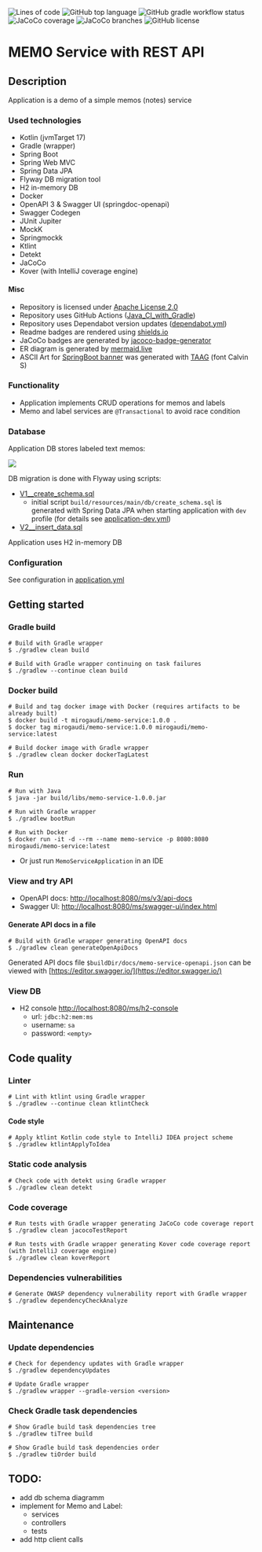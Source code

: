 ![Lines of code](https://img.shields.io/tokei/lines/github/mirogaudi/memo-service)
![GitHub top language](https://img.shields.io/github/languages/top/mirogaudi/memo-service)
![GitHub gradle workflow status](https://img.shields.io/github/workflow/status/mirogaudi/memo-service/Java_CI_with_Gradle)
![JaCoCo coverage](https://img.shields.io/endpoint?url=https://raw.githubusercontent.com/mirogaudi/memo-service/main/.github/badges/jacoco.json)
![JaCoCo branches](https://img.shields.io/endpoint?url=https://raw.githubusercontent.com/mirogaudi/memo-service/main/.github/badges/branches.json)
![GitHub license](https://img.shields.io/github/license/mirogaudi/memo-service)

# MEMO Service with REST API

## Description

Application is a demo of a simple memos (notes) service

### Used technologies

- Kotlin (jvmTarget 17)
- Gradle (wrapper)
- Spring Boot
- Spring Web MVC
- Spring Data JPA
- Flyway DB migration tool
- H2 in-memory DB
- Docker
- OpenAPI 3 & Swagger UI (springdoc-openapi)
- Swagger Codegen
- JUnit Jupiter
- MockK
- Springmockk
- Ktlint
- Detekt
- JaCoCo
- Kover (with IntelliJ coverage engine)

#### Misc

- Repository is licensed under [Apache License 2.0](https://www.apache.org/licenses/LICENSE-2.0.html)
- Repository uses GitHub Actions ([Java_CI_with_Gradle](.github/workflows/gradle.yml))
- Repository uses Dependabot version updates ([dependabot.yml](.github/dependabot.yml))
- Readme badges are rendered using [shields.io](https://github.com/badges/shields)
- JaCoCo badges are generated by [jacoco-badge-generator](https://github.com/cicirello/jacoco-badge-generator)
- ER diagram is generated by [mermaid.live](https://mermaid.live)
- ASCII Art for [SpringBoot banner](src/main/resources/banner.txt) was generated
  with [TAAG](http://patorjk.com/software/taag) (font Calvin S)

### Functionality

- Application implements CRUD operations for memos and labels
- Memo and label services are `@Transactional` to avoid race condition

### Database

Application DB stores labeled text memos:

[![](https://mermaid.ink/img/pako:eNqVksFqwzAMhl9F6Ny-QM7bLr0UdjUUNVYTQ2wHWRkrad59idsNl6aD-mCw_u-XkKwR62gZK2R5c9QIeRPg73R05A7GMgRwdI0LCs7CfnevfJHULQkE8lzGS2oyoXx69vH1Asrfuq704qI4Pd-r6jwnJd9DLUzK9mDn-xljB876Cy0c_ptUBuZuPnarcrY-6muDulxgu4U4FjUrMNhSumZJBh-_74mJUnJNYAsas5K9uEHP4snZeSVyNwa1Zc8GF4_lEw2dLuQ0o0O_jOndOo2C1Ym6xBukQePnOdRYqQz8C92W60ZNP8bts1Q)](https://mermaid.live/edit#pako:eNqVksFqwzAMhl9F6Ny-QM7bLr0UdjUUNVYTQ2wHWRkrad59idsNl6aD-mCw_u-XkKwR62gZK2R5c9QIeRPg73R05A7GMgRwdI0LCs7CfnevfJHULQkE8lzGS2oyoXx69vH1Asrfuq704qI4Pd-r6jwnJd9DLUzK9mDn-xljB876Cy0c_ptUBuZuPnarcrY-6muDulxgu4U4FjUrMNhSumZJBh-_74mJUnJNYAsas5K9uEHP4snZeSVyNwa1Zc8GF4_lEw2dLuQ0o0O_jOndOo2C1Ym6xBukQePnOdRYqQz8C92W60ZNP8bts1Q)

DB migration is done with Flyway using scripts:

- [V1__create_schema.sql](src/main/resources/db/migration/V1__create_schema.sql)
    - initial script `build/resources/main/db/create_schema.sql` is generated with Spring Data JPA when starting
      application with `dev` profile (for details see [application-dev.yml](src/main/resources/application-dev.yml))
- [V2__insert_data.sql](src/main/resources/db/migration/V2__insert_data.sql)

Application uses H2 in-memory DB

### Configuration

See configuration in [application.yml](src/main/resources/application.yml)

## Getting started

### Gradle build

```shell
# Build with Gradle wrapper
$ ./gradlew clean build

# Build with Gradle wrapper continuing on task failures
$ ./gradlew --continue clean build
```

### Docker build

```shell
# Build and tag docker image with Docker (requires artifacts to be already built)
$ docker build -t mirogaudi/memo-service:1.0.0 .
$ docker tag mirogaudi/memo-service:1.0.0 mirogaudi/memo-service:latest

# Build docker image with Gradle wrapper
$ ./gradlew clean docker dockerTagLatest
```

### Run

```shell
# Run with Java
$ java -jar build/libs/memo-service-1.0.0.jar

# Run with Gradle wrapper
$ ./gradlew bootRun

# Run with Docker
$ docker run -it -d --rm --name memo-service -p 8080:8080 mirogaudi/memo-service:latest
```

- Or just run `MemoServiceApplication` in an IDE

### View and try API

- OpenAPI docs: [http://localhost:8080/ms/v3/api-docs](http://localhost:8080/ms/v3/api-docs)
- Swagger UI: [http://localhost:8080/ms/swagger-ui/index.html](http://localhost:8080/ms/swagger-ui/index.html)

#### Generate API docs in a file

```shell
# Build with Gradle wrapper generating OpenAPI docs
$ ./gradlew clean generateOpenApiDocs
```

Generated API docs file `$buildDir/docs/memo-service-openapi.json` can be viewed
with [https://editor.swagger.io/](https://editor.swagger.io/)

### View DB

- H2 console [http://localhost:8080/ms/h2-console](http://localhost:8080/ms/h2-console)
    - url: `jdbc:h2:mem:ms`
    - username: `sa`
    - password: `<empty>`

## Code quality

### Linter

```shell
# Lint with ktlint using Gradle wrapper
$ ./gradlew --continue clean ktlintCheck
```

#### Code style

```shell
# Apply ktlint Kotlin code style to IntelliJ IDEA project scheme
$ ./gradlew ktlintApplyToIdea
```

### Static code analysis

```shell
# Check code with detekt using Gradle wrapper
$ ./gradlew clean detekt

```

### Code coverage

```shell
# Run tests with Gradle wrapper generating JaCoCo code coverage report
$ ./gradlew clean jacocoTestReport

# Run tests with Gradle wrapper generating Kover code coverage report (with IntelliJ coverage engine)
$ ./gradlew clean koverReport

```

### Dependencies vulnerabilities

```shell
# Generate OWASP dependency vulnerability report with Gradle wrapper
$ ./gradlew dependencyCheckAnalyze
```

## Maintenance

### Update dependencies

```shell
# Check for dependency updates with Gradle wrapper
$ ./gradlew dependencyUpdates

# Update Gradle wrapper
$ ./gradlew wrapper --gradle-version <version>
```

### Check Gradle task dependencies

```shell
# Show Gradle build task dependencies tree
$ ./gradlew tiTree build

# Show Gradle build task dependencies order
$ ./gradlew tiOrder build
```

## TODO:

- add db schema diagramm
- implement for Memo and Label:
    - services
    - controllers
    - tests
- add http client calls
